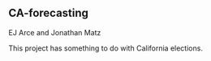 ## CA-forecasting

EJ Arce and Jonathan Matz

This project has something to do with California elections.